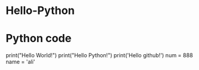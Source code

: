 # Hello-Python
# Python code
print("Hello World!")
print("Hello Python!")
print('Hello github!')
num = 888
name = 'ali'
